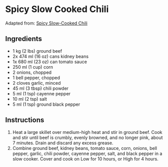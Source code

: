 # Spicy Slow Cooked Chili

Adapted from: [Spicy Slow-Cooked Chili](http://allrecipes.com/recipe/223390/spicy-slow-cooked-chili/)

## Ingredients
* 1 kg (2 lbs) ground beef
* 2x 474 ml (16 oz) cans kidney beans
* 1x 680 ml (23 oz) can tomato sauce
* 250 ml (1 cup) corn 
* 2 onions, chopped
* 1 bell pepper, chopped
* 2 cloves garlic, minced
* 45 ml (3 tbsp) chili powder
* 5 ml (1 tsp) cayenne pepper
* 10 ml (2 tsp) salt
* 5 ml (1 tsp) ground black pepper

## Instructions
1. Heat a large skillet over medium-high heat and stir in ground beef. Cook and stir until beef is crumbly, evenly browned, and no longer pink, about 7 minutes. Drain and discard any excess grease.
2. Combine ground beef, kidney beans, tomato sauce, corn, onions, bell pepper, garlic, chili powder, cayenne pepper, salt, and black pepper in a slow cooker. Cover and cook on Low for 10 hours, or High for 4 hours.
